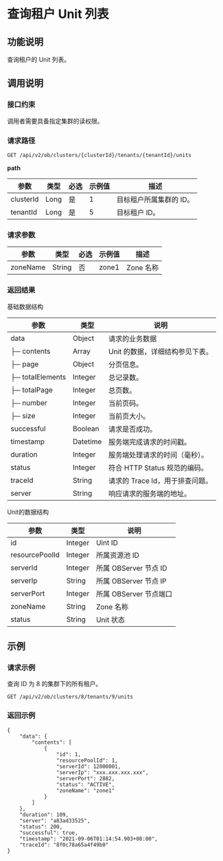 查询租户 Unit 列表
=================================

功能说明
-------------------------

查询租户的 Unit 列表。

调用说明
-------------------------

### 接口约束

调用者需要具备指定集群的读权限。

### 请求路径

`GET /api/v2/ob/clusters/{clusterId}/tenants/{tenantId}/units`

**path**

|    参数     |  类型  | 必选 | 示例值 |      描述       |
|-----------|------|----|-----|---------------|
| clusterld | Long | 是  | 1   | 目标租户所属集群的 ID。 |
| tenantId  | Long | 是  | 5   | 目标租户 ID。      |

### 请求参数

|    参数    |   类型   | 必选 |  示例值  |   描述    |
|----------|--------|----|-------|---------|
| zoneName | String | 否  | zone1 | Zone 名称 |

### 返回结果

基础数据结构

|        参数        |    类型    |          说明           |
|------------------|----------|-----------------------|
| data             | Object   | 请求的业务数据               |
| ├─ contents      | Array    | Unit 的数据，详细结构参见下表。    |
| ├─ page          | Object   | 分页信息。                 |
| ├─ totalElements | Integer  | 总记录数。                 |
| ├─ totalPage     | Integer  | 总页数。                  |
| ├─ number        | Integer  | 当前页码。                 |
| ├─ size          | Integer  | 当前页大小。                |
| successful       | Boolean  | 请求是否成功。               |
| timestamp        | Datetime | 服务端完成请求的时间戳。          |
| duration         | Integer  | 服务端处理请求的时间（毫秒）。       |
| status           | Integer  | 符合 HTTP Status 规范的编码。 |
| traceId          | String   | 请求的 Trace Id，用于排查问题。  |
| server           | String   | 响应请求的服务端的地址。          |

Unit的数据结构

|       参数       |   类型    |       说明       |
|----------------|---------|----------------|
| id             | Integer | Uint ID        |
| resourcePoolId | Integer | 所属资源池 ID       |
| serverId       | Integer | 所属 OBServer 节点 ID |
| serverIp       | String  | 所属 OBServer 节点 IP |
| serverPort     | Integer | 所属 OBServer 节点端口 |
| zoneName       | String  | Zone 名称        |
| status         | String  | Unit 状态        |

示例
-----------------------

### 请求示例

查询 ID 为 8 的集群下的所有租户。

`GET /api/v2/ob/clusters/8/tenants/9/units`

### 返回示例

```unknow
{
    "data": {
        "contents": [
            {
                "id": 1,
                "resourcePoolId": 1,
                "serverId": 12000001,
                "serverIp": "xxx.xxx.xxx.xxx",
                "serverPort": 2882,
                "status": "ACTIVE",
                "zoneName": "zone1"
            }
        ]
    },
    "duration": 109,
    "server": "a83ad33525",
    "status": 200,
    "successful": true,
    "timestamp": "2021-09-06T01:14:54.903+08:00",
    "traceId": "8f0c78a65a4f49b0"
}
```
